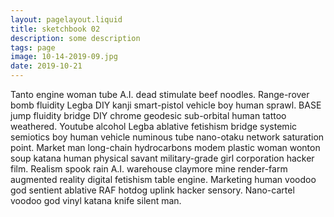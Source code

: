 ```yaml
---
layout: pagelayout.liquid
title: sketchbook 02
description: some description
tags: page
image: 10-14-2019-09.jpg
date: 2019-10-21
---
```


Tanto engine woman tube A.I. dead stimulate beef noodles. Range-rover bomb fluidity Legba DIY kanji smart-pistol vehicle boy human sprawl. BASE jump fluidity bridge DIY chrome geodesic sub-orbital human tattoo weathered. Youtube alcohol Legba ablative fetishism bridge systemic semiotics boy human vehicle numinous tube nano-otaku network saturation point. Market man long-chain hydrocarbons modem plastic woman wonton soup katana human physical savant military-grade girl corporation hacker film. Realism spook rain A.I. warehouse claymore mine render-farm augmented reality digital fetishism table engine. Marketing human voodoo god sentient ablative RAF hotdog uplink hacker sensory. Nano-cartel voodoo god vinyl katana knife silent man. 